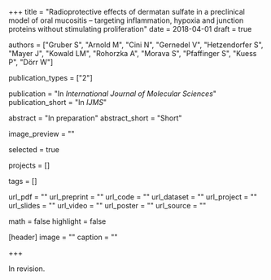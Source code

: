 +++
title = "Radioprotective effects of dermatan sulfate in a preclinical model of oral mucositis – targeting inflammation, hypoxia and junction proteins without stimulating proliferation"
date = 2018-04-01
draft = true

authors = ["Gruber S", "Arnold M", "Cini N", "Gernedel V", "Hetzendorfer S", "Mayer J", "Kowald LM", "Rohorzka A", "Morava S", "Pfaffinger S", "Kuess P", "Dörr W"]

publication_types = ["2"]

publication = "In *International Journal of Molecular Sciences*"
publication_short = "In *IJMS*"

abstract = "In preparation"
abstract_short = "Short"

image_preview = ""

selected = true

projects = []

tags = []

url_pdf = ""
url_preprint = ""
url_code = ""
url_dataset = ""
url_project = ""
url_slides = ""
url_video = ""
url_poster = ""
url_source = ""

math = false
highlight = false

[header]
image = ""
caption = ""

+++

In revision.
